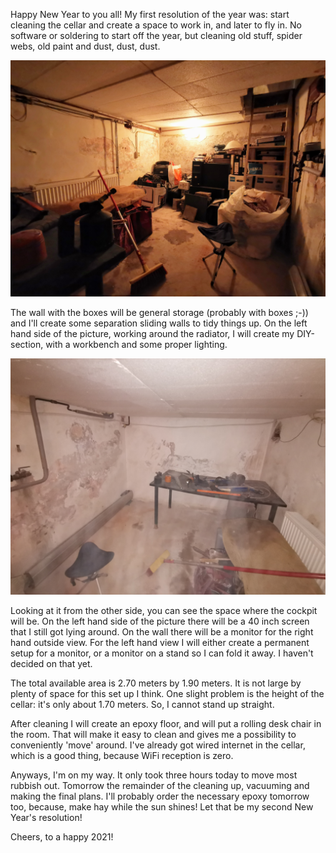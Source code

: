 Happy New Year to you all! My first resolution of the year was: start cleaning the cellar and create a space to work in, and later to fly in. No software or soldering to start off the year, but cleaning old stuff, spider webs, old paint and dust, dust, dust.

![Cellar one end](assets/cellar-1.jpg)

The wall with the boxes will be general storage (probably with boxes ;-)) and I'll create some separation sliding walls to tidy things up. On the left hand side of the picture, working around the radiator, I will create my DIY-section, with a workbench and some proper lighting. 

![Cellar other end](assets/cellar-2.jpg)

Looking at it from the other side, you can see the space where the cockpit will be. On the left hand side of the picture there will be a 40 inch screen that I still got lying around. On the wall there will be a monitor for the right hand outside view. For the left hand view I will either create a permanent setup for a monitor, or a monitor on a stand so I can fold it away. I haven't decided on that yet.

The total available area is 2.70 meters by 1.90 meters. It is not large by plenty of space for this set up I think. One slight problem is the height of the cellar: it's only about 1.70 meters. So, I cannot stand up straight.

After cleaning I will create an epoxy floor, and will put a rolling desk chair in the room. That will make it easy to clean and gives me a possibility to conveniently 'move' around. I've already got wired internet in the cellar, which is a good thing, because WiFi reception is zero.

Anyways, I'm on my way. It only took three hours today to move most rubbish out. Tomorrow the remainder of the cleaning up, vacuuming and making the final plans. I'll probably order the necessary epoxy tomorrow too, because, make hay while the sun shines! Let that be my second New Year's resolution!

Cheers, to a happy 2021!